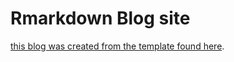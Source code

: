 # Rmarkdown Blog site
[this blog was created from the template found here](https://jules32.github.io/rmarkdown-website-tutorial/).


